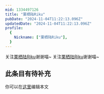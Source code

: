```yaml
---
mid: 1334497126
title: "栗栖陆Riku"
pubDate: "2024-11-04T11:22:13.096Z"
updatedDate: "2024-11-04T11:22:13.096Z"
profile:
  {
    Nickname: ["栗栖陆Riku"],
  }
---
```


关注[栗栖陆Riku](https://space.bilibili.com/1334497126)谢谢喵~ 关注[栗栖陆Riku](https://space.bilibili.com/1334497126)谢谢喵~

## 此条目有待补充
你可以在[这里](https://github.com/Yuhanawa/VTuber.ICU/edit/master/src/content/v/栗栖陆Riku/index.md)编辑本文
